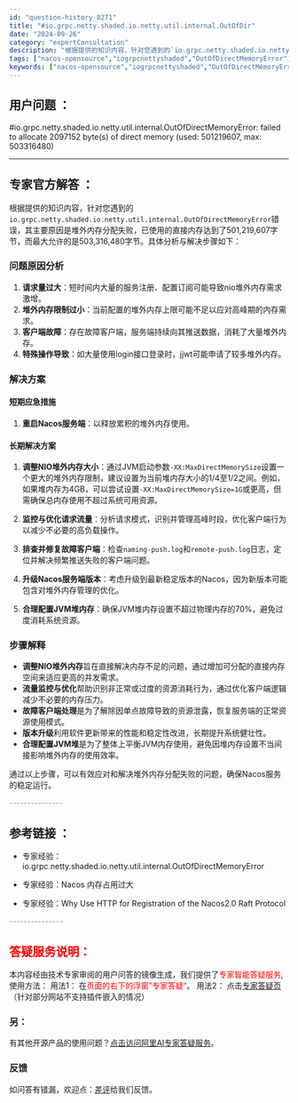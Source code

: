 ```yaml
---
id: "question-history-8271"
title: "#io.grpc.netty.shaded.io.netty.util.internal.OutOfDir"
date: "2024-09-26"
category: "expertConsultation"
description: "根据提供的知识内容，针对您遇到的`io.grpc.netty.shaded.io.netty.util.internal.OutOfDirectMemoryError`错误，其主要原因是堆外内存分配失败，已使用的直接内存达到了501,219,607字节，而最大允许的是503,316,480字节。具体"
tags: ["nacos-opensource","iogrpcnettyshaded","OutOfDirectMemoryError","direct","memory","allocate","failed"]
keywords: ["nacos-opensource","iogrpcnettyshaded","OutOfDirectMemoryError","direct","memory","allocate","failed"]
---
```


## 用户问题 ： 
 #io.grpc.netty.shaded.io.netty.util.internal.OutOfDirectMemoryError: failed to allocate 2097152 byte(s) of direct memory (used: 501219607, max: 503316480)  

---------------
## 专家官方解答 ：

根据提供的知识内容，针对您遇到的`io.grpc.netty.shaded.io.netty.util.internal.OutOfDirectMemoryError`错误，其主要原因是堆外内存分配失败，已使用的直接内存达到了501,219,607字节，而最大允许的是503,316,480字节。具体分析与解决步骤如下：

### 问题原因分析
1. **请求量过大**：短时间内大量的服务注册、配置订阅可能导致nio堆外内存需求激增。
2. **堆外内存限制过小**：当前配置的堆外内存上限可能不足以应对高峰期的内存需求。
3. **客户端故障**：存在故障客户端，服务端持续向其推送数据，消耗了大量堆外内存。
4. **特殊操作导致**：如大量使用login接口登录时，jjwt可能申请了较多堆外内存。

### 解决方案
#### 短期应急措施
1. **重启Nacos服务端**：以释放累积的堆外内存使用。
   
#### 长期解决方案
1. **调整NIO堆外内存大小**：通过JVM启动参数`-XX:MaxDirectMemorySize`设置一个更大的堆外内存限制，建议设置为当前堆内存大小的1/4至1/2之间。例如，如果堆内存为4GB，可以尝试设置`-XX:MaxDirectMemorySize=1G`或更高，但需确保总内存使用不超过系统可用资源。
   
2. **监控与优化请求流量**：分析请求模式，识别并管理高峰时段，优化客户端行为以减少不必要的高负载操作。

3. **排查并修复故障客户端**：检查`naming-push.log`和`remote-push.log`日志，定位并解决频繁推送失败的客户端问题。

4. **升级Nacos服务端版本**：考虑升级到最新稳定版本的Nacos，因为新版本可能包含对堆外内存管理的优化。

5. **合理配置JVM堆内存**：确保JVM堆内存设置不超过物理内存的70%，避免过度消耗系统资源。

### 步骤解释
- **调整NIO堆外内存**旨在直接解决内存不足的问题，通过增加可分配的直接内存空间来适应更高的并发需求。
- **流量监控与优化**帮助识别非正常或过度的资源消耗行为，通过优化客户端逻辑减少不必要的内存压力。
- **故障客户端处理**是为了解除因单点故障导致的资源泄露，恢复服务端的正常资源使用模式。
- **版本升级**利用软件更新带来的性能和稳定性改进，长期提升系统健壮性。
- **合理配置JVM堆**是为了整体上平衡JVM内存使用，避免因堆内存设置不当间接影响堆外内存的使用效率。

通过以上步骤，可以有效应对和解决堆外内存分配失败的问题，确保Nacos服务的稳定运行。


<font color="#949494">---------------</font> 


## 参考链接 ：

* 专家经验：io.grpc.netty.shaded.io.netty.util.internal.OutOfDirectMemoryError 
 
 * 专家经验：Nacos 内存占用过大 
 
 * 专家经验：Why Use HTTP for Registration of the Nacos2.0 Raft Protocol 


 <font color="#949494">---------------</font> 
 


## <font color="#FF0000">答疑服务说明：</font> 

本内容经由技术专家审阅的用户问答的镜像生成，我们提供了<font color="#FF0000">专家智能答疑服务</font>,使用方法：
用法1： 在<font color="#FF0000">页面的右下的浮窗”专家答疑“</font>。
用法2： 点击[专家答疑页](https://answer.opensource.alibaba.com/docs/intro)（针对部分网站不支持插件嵌入的情况）
### 另：


有其他开源产品的使用问题？[点击访问阿里AI专家答疑服务](https://answer.opensource.alibaba.com/docs/intro)。
### 反馈
如问答有错漏，欢迎点：[差评](https://ai.nacos.io/user/feedbackByEnhancerGradePOJOID?enhancerGradePOJOId=13619)给我们反馈。
